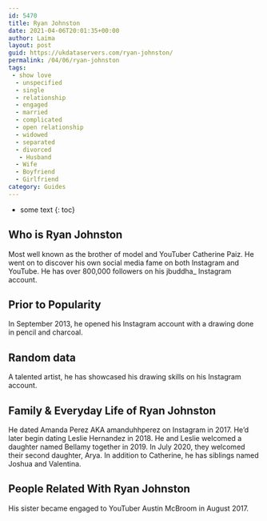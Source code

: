 ```yaml
---
id: 5470
title: Ryan Johnston
date: 2021-04-06T20:01:35+00:00
author: Laima
layout: post
guid: https://ukdataservers.com/ryan-johnston/
permalink: /04/06/ryan-johnston
tags:
 - show love
  - unspecified
  - single
  - relationship
  - engaged
  - married
  - complicated
  - open relationship
  - widowed
  - separated
  - divorced
   - Husband
  - Wife
  - Boyfriend
  - Girlfriend
category: Guides
---
```


* some text
{: toc}


## Who is Ryan Johnston
                  
                  
                  
Most well known as the brother of model and YouTuber Catherine Paiz. He went on to discover his own social media fame on both Instagram and YouTube. He has over 800,000 followers on his jbuddha_ Instagram account. 
                  
              
            
              
            
                
                
                
## Prior to Popularity
                  
                  
                  
In September 2013, he opened his Instagram account with a drawing done in pencil and charcoal. 
                  
              
            
              
            
                
                
                
## Random data
                  
                  
                  
A talented artist, he has showcased his drawing skills on his Instagram account. 
                  
              
            
              
            
                
                
                
## Family & Everyday Life of Ryan Johnston
                  
                  
                  
He dated Amanda Perez AKA amanduhhperez on Instagram in 2017. He&#8217;d later begin dating Leslie Hernandez in 2018. He and Leslie welcomed a daughter named Bellamy together in 2019. In July 2020, they welcomed their second daughter, Arya. In addition to Catherine, he has siblings named Joshua and Valentina.
                  
              
            
              
            
                
                
                
## People Related With Ryan Johnston
                  
                  
                  
His sister became engaged to YouTuber Austin McBroom in August 2017. 
                  
              
            
              
            
                
              
            
              
              
            
            
              
            
          
          
          